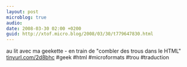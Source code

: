 ```yaml
---
layout: post
microblog: true
audio: 
date: 2008-03-30 02:00 +0200
guid: http://xtof.micro.blog/2008/03/30/t779647830.html
---
```

au lit avec ma geekette - en train de "combler des trous dans le HTML" [tinyurl.com/2d8bhc](http://tinyurl.com/2d8bhc) #geek #html #microformats #trou #traduction

